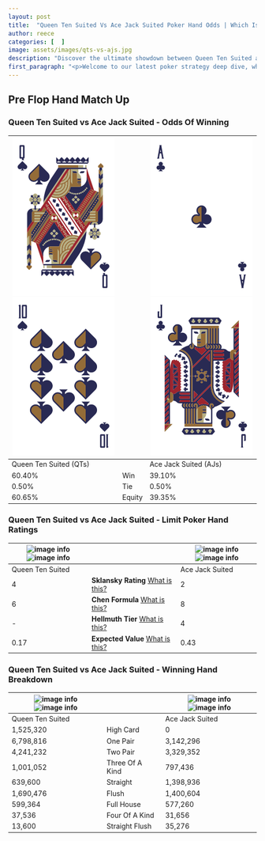 ```yaml
---
layout: post
title:  "Queen Ten Suited Vs Ace Jack Suited Poker Hand Odds | Which Is The Better Hand In Poker? A Complete Guide"
author: reece
categories: [  ]
image: assets/images/qts-vs-ajs.jpg
description: "Discover the ultimate showdown between Queen Ten Suited and Ace Jack Suited in poker! Uncover the odds, strategies, and scenarios where one hand triumphs over the other. Get ready to up your poker game with this thrilling analysis."
first_paragraph: "<p>Welcome to our latest poker strategy deep dive, where we're pitting two distinct hands against each other in a high-stakes showdown: Queen Ten Suited vs Ace Jack Suited.</p><p>In the dynamic world of poker, every decision counts, and knowing which hand holds the upper hand is key to your success at the table.</p><p>In this article, we'll dissect these two hands, explore the scenarios where one dominates the other, and equip you with the knowledge to make strategic choices that can tip the odds in your favor.</p><p>Get ready to unravel the intriguing dynamics of these poker hands and elevate your game to new heights.</p>"
---
```




[comment]: # (sp0)

## Pre Flop Hand Match Up

<div class="table hand-ratings" markdown="1"> 



### Queen Ten Suited vs Ace Jack Suited - Odds Of Winning


    
| ![image info](assets/images/hand1/q.png) ![image info](assets/images/hand1/t.png) |  | ![image info](assets/images/hand2/a.png) ![image info](assets/images/hand2/j.png) |
| -------- | -------- | -------- |
| Queen Ten Suited (QTs) |  | Ace Jack Suited (AJs) |
| 60.40% | Win | 39.10% |
| 0.50% | Tie | 0.50% |
| 60.65% | Equity | 39.35% |




[comment]: # (sp1)



### Queen Ten Suited vs Ace Jack Suited - Limit Poker Hand Ratings


    
| ![image info](https://www.riverpairs.com/assets/images/hand1/q.png) ![image info](https://www.riverpairs.com/assets/images/hand1/t.png) |  | ![image info](https://www.riverpairs.com/assets/images/hand2/a.png) ![image info](https://www.riverpairs.com/assets/images/hand2/j.png) |
| -------- | -------- | -------- |
| Queen Ten Suited |  | Ace Jack Suited |
| 4 | **Sklansky Rating** [What is this?](/sklansky-rating-explained) | 2 |
| 6 | **Chen Formula** [What is this?](/chen-formula-explained) | 8 |
| - | **Hellmuth Tier** [What is this?](/Hellmuth-tier-explained) | 4 |
| 0.17 | **Expected Value** [What is this?](/expected-value-explained) | 0.43 |




[comment]: # (sp2)



### Queen Ten Suited vs Ace Jack Suited - Winning Hand Breakdown


    
| ![image info](https://www.riverpairs.com/assets/images/hand1/q.png) ![image info](https://www.riverpairs.com/assets/images/hand1/t.png) |  | ![image info](https://www.riverpairs.com/assets/images/hand2/a.png) ![image info](https://www.riverpairs.com/assets/images/hand2/j.png) |
| -------- | -------- | -------- |
| Queen Ten Suited |  | Ace Jack Suited |
| 1,525,320 | High Card | 0 |
| 6,798,816 | One Pair | 3,142,296 |
| 4,241,232 | Two Pair | 3,329,352 |
| 1,001,052 | Three Of A Kind | 797,436 |
| 639,600 | Straight | 1,398,936 |
| 1,690,476 | Flush | 1,400,604 |
| 599,364 | Full House | 577,260 |
| 37,536 | Four Of A Kind | 31,656 |
| 13,600 | Straight Flush | 35,276 |




[comment]: # (sp3)



</div>

[comment]: # (sp4)



[comment]: # (sp5)


